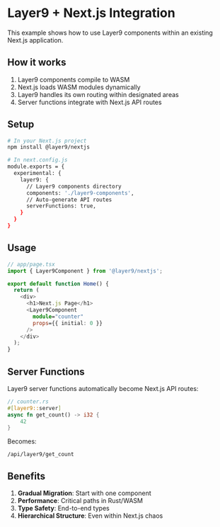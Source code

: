 # Layer9 + Next.js Integration

This example shows how to use Layer9 components within an existing Next.js application.

## How it works

1. Layer9 components compile to WASM
2. Next.js loads WASM modules dynamically
3. Layer9 handles its own routing within designated areas
4. Server functions integrate with Next.js API routes

## Setup

```bash
# In your Next.js project
npm install @layer9/nextjs

# In next.config.js
module.exports = {
  experimental: {
    layer9: {
      // Layer9 components directory
      components: './layer9-components',
      // Auto-generate API routes
      serverFunctions: true,
    }
  }
}
```

## Usage

```typescript
// app/page.tsx
import { Layer9Component } from '@layer9/nextjs';

export default function Home() {
  return (
    <div>
      <h1>Next.js Page</h1>
      <Layer9Component 
        module="counter" 
        props={{ initial: 0 }}
      />
    </div>
  );
}
```

## Server Functions

Layer9 server functions automatically become Next.js API routes:

```rust
// counter.rs
#[layer9::server]
async fn get_count() -> i32 {
    42
}
```

Becomes:

```
/api/layer9/get_count
```

## Benefits

1. **Gradual Migration**: Start with one component
2. **Performance**: Critical paths in Rust/WASM
3. **Type Safety**: End-to-end types
4. **Hierarchical Structure**: Even within Next.js chaos